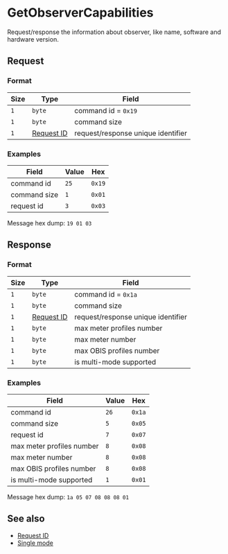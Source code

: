 # GetObserverCapabilities

Request/response the information about observer, like name, software and hardware version.


## Request

### Format

| Size | Type                                 | Field                              |
| ---- | ------------------------------------ | ---------------------------------- |
| `1`  | `byte`                               | command id = `0x19`                |
| `1`  | `byte`                               | command size                       |
| `1`  | [Request ID](../types.md#request-id) | request/response unique identifier |


### Examples

| Field        | Value | Hex    |
| ------------ | ----- | ------ |
| command id   | `25`  | `0x19` |
| command size | `1`   | `0x01` |
| request id   | `3`   | `0x03` |

Message hex dump: `19 01 03`


## Response

### Format

| Size | Type                                 | Field                              |
| ---- | ------------------------------------ | ---------------------------------- |
| `1`  | `byte`                               | command id = `0x1a`                |
| `1`  | `byte`                               | command size                       |
| `1`  | [Request ID](../types.md#request-id) | request/response unique identifier |
| `1`  | `byte`                               | max meter profiles number          |
| `1`  | `byte`                               | max meter number                   |
| `1`  | `byte`                               | max OBIS profiles number           |
| `1`  | `byte`                               | is multi-mode supported            |


### Examples

| Field                     | Value | Hex    |
| ------------------------- | ----- | ------ |
| command id                | `26`  | `0x1a` |
| command size              | `5`   | `0x05` |
| request id                | `7`   | `0x07` |
| max meter profiles number | `8`   | `0x08` |
| max meter number          | `8`   | `0x08` |
| max OBIS profiles number  | `8`   | `0x08` |
| is multi-mode supported   | `1`   | `0x01` |

Message hex dump: `1a 05 07 08 08 08 01`


## See also

* [Request ID](../types.md#request-id)
* [Single mode](../single-mode.md)
